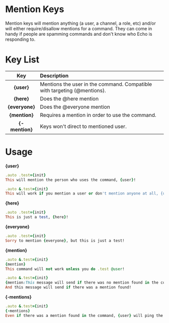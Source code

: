 # Mention Keys

Mention keys will mention anything \(a user, a channel, a role, etc\) and/or will either require/disallow mentions for a command. They can come in handy if people are spamming commands and don't know who Echo is responding to.

# Key List

| Key | Description |
| :---: | :--- |
| **{user}** | Mentions the user in the command. Compatible with targeting \(@mentions\). |
| **{here}** | Does the @here mention |
| **{everyone}** | Does the @everyone mention |
| **{mention}** | Requires a mention in order to use the command. |
| **{-mention}** | Keys won't direct to mentioned user. |

# Usage

**{user}**

```ruby
.auto .test={init}
This will mention the person who uses the command, {user}!
```

```ruby
.auto &.test={init}
This will work if you mention a user or don't mention anyone at all, {user}!
```

**{here}**

```ruby
.auto .test={init}
This is just a test, {here}!
```

**{everyone}**

```ruby
.auto .test={init}
Sorry to mention {everyone}, but this is just a test!
```

**{mention}**

```ruby
.auto &.test={init}
{mention}
This command will not work unless you do .test @user!
```

```ruby
.auto &.test={init}
{mention:This message will send if there was no mention found in the command!}
And this message will send if there was a mention found!
```

**{-mentions}**

```ruby
.auto &.test={init}
{-mentions}
Even if there was a mention found in the command, {user} will ping the person who ran it!
```



